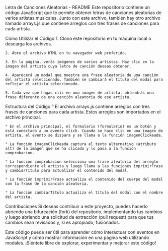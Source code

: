 Letra de Canciones Aleatorias - README
Este repositorio contiene un código JavaScript que te permite obtener letras de canciones aleatorias de varios artistas musicales. Junto con este archivo, también hay otro archivo llamado arrays.js que contiene arreglos con tres frases de canciones para cada artista.

Cómo Utilizar el Código
    1. Clona este repositorio en tu máquina local o descarga los archivos.

    2. Abre el archivo HTML en tu navegador web preferido.

    3. En la página, verás imágenes de varios artistas. Haz clic en la imagen del artista cuya letra de canción deseas obtener.

    4. Aparecerá un modal que muestra una frase aleatoria de una canción del artista seleccionado. También se cambiará el título del modal para reflejar el artista seleccionado.

    5. Cada vez que hagas clic en una imagen de artista, obtendrás una frase diferente de una canción aleatoria de ese artista.

Estructura del Código
    ° El archivo arrays.js contiene arreglos con tres frases de canciones para cada artista. Estos arreglos son importados en el archivo principal.

    ° En el archivo principal, el formulario (formulario) es un botón y está conectado a un evento click. Cuando se hace clic en una imagen de artista, el evento se dispara y se llama a la función imagenClickeada.

    ° La función imagenClickeada captura el texto alternativo (atributo alt) de la imagen que se ha clicado y lo pasa a la función comprobacion.

    ° La función comprobacion selecciona una frase aleatoria del arreglo correspondiente al artista y luego llama a las funciones imprimirFrase y cambiarTitulo para actualizar el contenido del modal.

    ° La función imprimirFrase actualiza el contenido del cuerpo del modal con la frase de la canción aleatoria.

    ° La función cambiarTitulo actualiza el título del modal con el nombre del artista.

Contribuciones
Si deseas contribuir a este proyecto, puedes hacerlo abriendo una bifurcación (fork) del repositorio, implementando tus cambios y luego abriendo una solicitud de extracción (pull request) para que tus cambios sean revisados y, si es apropiado, fusionados.

Este código puede ser útil para aprender cómo interactuar con eventos en JavaScript y cómo mostrar información en una página web utilizando modales. ¡Siéntete libre de explorar, experimentar y mejorar este código!